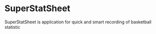 # SuperStatSheet
SuperStatSheet is application for quick and smart recording of basketball statistic
